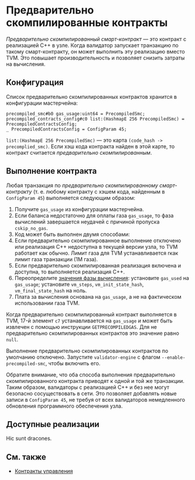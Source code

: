 # Предварительно скомпилированные контракты

*Предварительно скомпилированный смарт-контракт* — это контракт с реализацией C++ в узле.
Когда валидатор запускает транзакцию по такому смарт-контракту, он может выполнить эту реализацию вместо TVM.
Это повышает производительность и позволяет снизить затраты на вычисления.

## Конфигурация

Список предварительно скомпилированных контрактов хранится в конфигурации мастерчейна:

```
precompiled_smc#b0 gas_usage:uint64 = PrecompiledSmc;
precompiled_contracts_config#c0 list:(HashmapE 256 PrecompiledSmc) = PrecompiledContractsConfig;
_ PrecompiledContractsConfig = ConfigParam 45;
```

`list:(HashmapE 256 PrecompiledSmc)` — это карта `(code_hash -> precomplied_smc)`.
Если хэш кода контракта найден в этой карте, то контракт считается *предварительно скомпилированным*.

## Выполнение контракта

Любая транзакция по *предварительно скомпилированному смарт-контракту* (т. е. любому контракту с хэшем кода, найденным в `ConfigParam 45`) выполняется следующим образом:

1. Получите `gas_usage` из конфигурации мастерчейна.
2. Если баланса недостаточно для оплаты газа `gas_usage`, то фаза вычислений завершается неудачей с причиной пропуска `cskip_no_gas`.
3. Код может быть выполнен двумя способами:
4. Если предварительно скомпилированное выполнение отключено или реализация C++ недоступна в текущей версии узла, то TVM работает как обычно. Лимит газа для TVM устанавливается rкак лимит газа транзакции (1M газа).
5. Если предварительно скомпилированная реализация включена и доступна, то выполняется реализация C++.
6. Переопределите [значения фазы вычисления](https://github.com/ton-blockchain/ton/blob/dd5540d69e25f08a1c63760d3afb033208d9c99b/crypto/block/block.tlb#L308): установите `gas_used` на `gas_usage`; установите `vm_steps`, `vm_init_state_hash`, `vm_final_state_hash` на ноль.
7. Плата за вычисления основана на `gas_usage`, а не на фактическом использовании газа TVM.

Когда предварительно скомпилированный контракт выполняется в TVM, 17-й элемент `c7` устанавливается на `gas_usage` и может быть извлечен с помощью инструкции `GETPRECOMPILEDGAS`. Для не предварительно скомпилированных контрактов это значение равно `null`.

Выполнение предварительно скомпилированных контрактов по умолчанию отключено. Запустите `validator-engine` с флагом `--enable-precompiled-smc`, чтобы включить его.

Обратите внимание, что оба способа выполнения предварительно скомпилированного контракта приводят к одной и той же транзакции.
Таким образом, валидаторы с реализацией C++ и без нее могут безопасно сосуществовать в сети.
Это позволяет добавлять новые записи в `ConfigParam 45`, не требуя от всех валидаторов немедленного обновления программного обеспечения узла.

## Доступные реализации

Hic sunt dracones.

## См. также

- [Контракты управления](/v3/documentation/smart-contracts/contracts-specs/governance)
